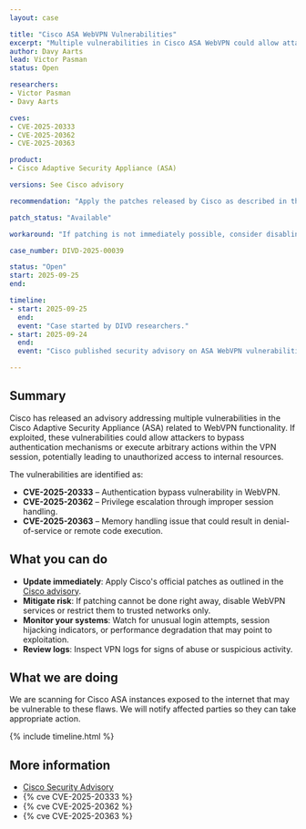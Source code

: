 ```yaml
---
layout: case

title: "Cisco ASA WebVPN Vulnerabilities"
excerpt: "Multiple vulnerabilities in Cisco ASA WebVPN could allow attackers to bypass security controls and gain unauthorized access."
author: Davy Aarts
lead: Victor Pasman
status: Open

researchers:
- Victor Pasman
- Davy Aarts

cves: 
- CVE-2025-20333
- CVE-2025-20362
- CVE-2025-20363

product:
- Cisco Adaptive Security Appliance (ASA)

versions: See Cisco advisory

recommendation: "Apply the patches released by Cisco as described in the official advisory. If patching is not possible immediately, restrict or disable WebVPN access until mitigations can be applied."

patch_status: "Available"

workaround: "If patching is not immediately possible, consider disabling WebVPN functionality or limiting access to trusted networks only."

case_number: DIVD-2025-00039

status: "Open"
start: 2025-09-25
end:

timeline:
- start: 2025-09-25
  end:
  event: "Case started by DIVD researchers."
- start: 2025-09-24
  end:
  event: "Cisco published security advisory on ASA WebVPN vulnerabilities."

---
```


## Summary

Cisco has released an advisory addressing multiple vulnerabilities in the Cisco Adaptive Security Appliance (ASA) related to WebVPN functionality. If exploited, these vulnerabilities could allow attackers to bypass authentication mechanisms or execute arbitrary actions within the VPN session, potentially leading to unauthorized access to internal resources.

The vulnerabilities are identified as:
- **CVE-2025-20333** – Authentication bypass vulnerability in WebVPN.
- **CVE-2025-20362** – Privilege escalation through improper session handling.
- **CVE-2025-20363** – Memory handling issue that could result in denial-of-service or remote code execution.

## What you can do

- **Update immediately**: Apply Cisco's official patches as outlined in the [Cisco advisory](https://sec.cloudapps.cisco.com/security/center/content/CiscoSecurityAdvisory/cisco-sa-asaftd-webvpn-z5xP8EUB).  
- **Mitigate risk**: If patching cannot be done right away, disable WebVPN services or restrict them to trusted networks only.  
- **Monitor your systems**: Watch for unusual login attempts, session hijacking indicators, or performance degradation that may point to exploitation.  
- **Review logs**: Inspect VPN logs for signs of abuse or suspicious activity.  

## What we are doing

We are scanning for Cisco ASA instances exposed to the internet that may be vulnerable to these flaws. We will notify affected parties so they can take appropriate action.

{% include timeline.html %}

## More information

* [Cisco Security Advisory](https://sec.cloudapps.cisco.com/security/center/content/CiscoSecurityAdvisory/cisco-sa-asaftd-webvpn-z5xP8EUB)  
* {% cve CVE-2025-20333 %}  
* {% cve CVE-2025-20362 %}  
* {% cve CVE-2025-20363 %}  
